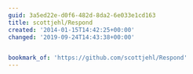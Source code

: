 ```yaml
---
guid: 3a5ed22e-d0f6-482d-8da2-6e033e1cd163
title: scottjehl/Respond
created: '2014-01-15T14:42:25+00:00'
changed: '2019-09-24T14:43:38+00:00'


bookmark_of: 'https://github.com/scottjehl/Respond'
---
```





